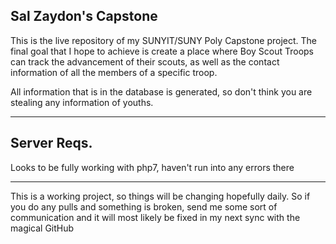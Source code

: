 ## Sal Zaydon's Capstone ##

This is the live repository of my SUNYIT/SUNY Poly Capstone project. The final goal that I hope to achieve is create a place where Boy Scout Troops can track the advancement of their scouts, as well as the contact information of all the members of a specific troop. 

All information that is in the database is generated, so don't think you are stealing any information of youths. 


----------

## Server Reqs. ##
Looks to be fully working with php7, haven't run into any errors there


----------

This is a working project, so things will be changing hopefully daily. So if you do any pulls and something is broken, send me some sort of communication and it will most likely be fixed in my next sync with the magical GitHub
